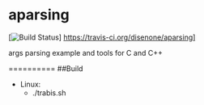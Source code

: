 # aparsing
[![Build Status](https://travis-ci.org/disenone/aparsing.svg?branch=master)]
https://travis-ci.org/disenone/aparsing]

args parsing example and tools for C and C++

==========
##Build
* Linux:
	- ./trabis.sh

